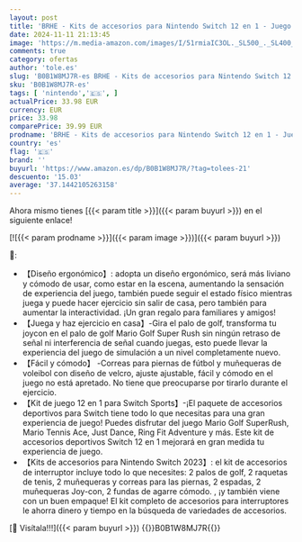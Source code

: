 ```yaml
---
layout: post
title: 'BRHE - Kits de accesorios para Nintendo Switch 12 en 1 - Juego de accesorios de juego Family Party Pack 2024 para Nintendo Switch juegos deportivos OLED'
date: 2024-11-11 21:13:45
image: 'https://m.media-amazon.com/images/I/51rmiaIC3OL._SL500_._SL400_.jpg'
comments: true
category: ofertas
author: 'tole.es'
slug: 'B0B1W8MJ7R-es BRHE - Kits de accesorios para Nintendo Switch 12 en 1 -...'
sku: 'B0B1W8MJ7R-es'
tags: [ 'nintendo','🇪🇸', ]
actualPrice: 33.98 EUR
currency: EUR
price: 33.98
comparePrice: 39.99 EUR
prodname: 'BRHE - Kits de accesorios para Nintendo Switch 12 en 1 - Juego de accesorios de juego Family Party Pack 2024 para Nintendo Switch juegos deportivos OLED'
country: 'es'
flag: '🇪🇸'
brand: ''
buyurl: 'https://www.amazon.es/dp/B0B1W8MJ7R/?tag=tolees-21'
descuento: '15.03'
average: '37.1442105263158'
---
```


Ahora mismo tienes [{{< param title >}}]({{< param buyurl >}}) en el siguiente enlace!

[![{{< param prodname >}}]({{< param image >}})]({{< param buyurl >}})

🔎:

- 【Diseño ergonómico】: adopta un diseño ergonómico, será más liviano y cómodo de usar, como estar en la escena, aumentando la sensación de experiencia del juego, también puede seguir el estado físico mientras juega y puede hacer ejercicio sin salir de casa, pero también para aumentar la interactividad. ¡Un gran regalo para familiares y amigos!
- 【Juega y haz ejercicio en casa】-Gira el palo de golf, transforma tu joycon en el palo de golf Mario Golf Super Rush sin ningún retraso de señal ni interferencia de señal cuando juegas, esto puede llevar la experiencia del juego de simulación a un nivel completamente nuevo.
- 【Fácil y cómodo】 -Correas para piernas de fútbol y muñequeras de voleibol con diseño de velcro, ajuste ajustable, fácil y cómodo en el juego no está apretado. No tiene que preocuparse por tirarlo durante el ejercicio.
- 【Kit de juego 12 en 1 para Switch Sports】-¡El paquete de accesorios deportivos para Switch tiene todo lo que necesitas para una gran experiencia de juego! Puedes disfrutar del juego Mario Golf SuperRush, Mario Tennis Ace, Just Dance, Ring Fit Adventure y más. Este kit de accesorios deportivos Switch 12 en 1 mejorará en gran medida tu experiencia de juego.
- 【Kits de accesorios para Nintendo Switch 2023】: el kit de accesorios de interruptor incluye todo lo que necesites: 2 palos de golf, 2 raquetas de tenis, 2 muñequeras y correas para las piernas, 2 espadas, 2 muñequeras Joy-con, 2 fundas de agarre cómodo. , ¡y también viene con un buen empaque! El kit completo de accesorios para interruptores le ahorra dinero y tiempo en la búsqueda de variedades de accesorios.

[🛒 Visítala!!!]({{< param buyurl >}})
{{<world>}}B0B1W8MJ7R{{</world>}}
